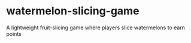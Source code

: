 # watermelon-slicing-game
A lightweight fruit-slicing game where players slice watermelons to earn points
